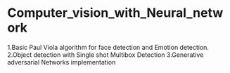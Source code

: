 # Computer_vision_with_Neural_network
1.Basic Paul Viola algorithm for face detection and Emotion detection.
2.Object detection with Single shot Multibox Detection
3.Generative adversarial Networks implementation
